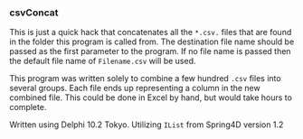 ### csvConcat

This is just a quick hack that concatenates all the `*.csv.` files that are found in the folder this program is called from.  The destination file name should be passed as the first parameter to the program.  If no file name is passed then the default file name of `Filename.csv` will be used.

This program was written solely to combine a few hundred `.csv` files into several groups.  Each file ends up representing a column in the new combined file.  This could be done in Excel by hand, but would take hours to complete.

Written using Delphi 10.2 Tokyo.  Utilizing `IList` from Spring4D version 1.2 

